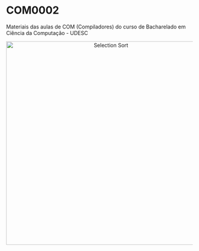 # COM0002
Materiais das aulas de COM (Compiladores) do curso de Bacharelado em Ciência da Computação - UDESC

<p align="center">
  <img class="gatsby-resp-image-image" src="https://getcodify.com/wp-content/uploads/2019/06/Code-Compiler.jpg" width="550" title="Selection Sort">
</p>
